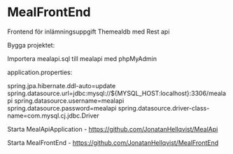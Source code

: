 # MealFrontEnd
Frontend för inlämningsuppgift Themealdb med Rest api

Bygga projektet:

Importera mealapi.sql till mealapi med phpMyAdmin

application.properties: 

spring.jpa.hibernate.ddl-auto=update
spring.datasource.url=jdbc:mysql://${MYSQL_HOST:localhost}:3306/mealapi
spring.datasource.username=mealapi
spring.datasource.password=mealapi
spring.datasource.driver-class-name=com.mysql.cj.jdbc.Driver

Starta MealApiApplication - https://github.com/JonatanHellqvist/MealApi

Starta MealFrontEnd - https://github.com/JonatanHellqvist/MealFrontEnd